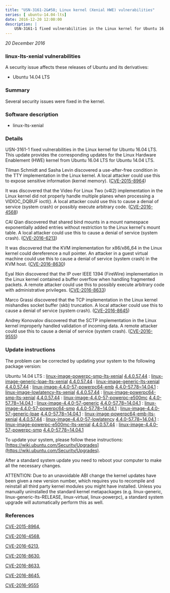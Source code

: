 ```yaml
---
title: "USN-3161-2&#58; Linux kernel (Xenial HWE) vulnerabilities"
series: [ ubuntu-14.04-lts]
date: 2016-12-20 12:00:00
description: |
    USN-3161-1 fixed vulnerabilities in the Linux kernel for Ubuntu 16.04 LTS. This update provides the corresponding updates for the Linux Hardware Enablement (HWE) kernel from Ubuntu 16.04 LTS for Ubuntu 14.04 LTS.
--- 
```

 
 

*20 December 2016*

### linux-lts-xenial vulnerabilities

A security issue affects these releases of Ubuntu and its derivatives:

* Ubuntu 14.04 LTS

### Summary

Several security issues were fixed in the kernel. 

### Software description

* linux-lts-xenial 

### Details

USN-3161-1 fixed vulnerabilities in the Linux kernel for Ubuntu 16.04 LTS. This update provides the corresponding updates for the Linux Hardware Enablement (HWE) kernel from Ubuntu 16.04 LTS for Ubuntu 14.04 LTS.

Tilman Schmidt and Sasha Levin discovered a use-after-free condition in the TTY implementation in the Linux kernel. A local attacker could use this to expose sensitive information (kernel memory). ([CVE-2015-8964](http://people.ubuntu.com/~ubuntu-security/cve/CVE-2015-8964))

It was discovered that the Video For Linux Two (v4l2) implementation in the Linux kernel did not properly handle multiple planes when processing a VIDIOC_DQBUF ioctl(). A local attacker could use this to cause a denial of service (system crash) or possibly execute arbitrary code. ([CVE-2016-4568](http://people.ubuntu.com/~ubuntu-security/cve/CVE-2016-4568))

CAI Qian discovered that shared bind mounts in a mount namespace exponentially added entries without restriction to the Linux kernel&#39;s mount table. A local attacker could use this to cause a denial of service (system crash). ([CVE-2016-6213](http://people.ubuntu.com/~ubuntu-security/cve/CVE-2016-6213))

It was discovered that the KVM implementation for x86/x86_64 in the Linux kernel could dereference a null pointer. An attacker in a guest virtual machine could use this to cause a denial of service (system crash) in the KVM host. ([CVE-2016-8630](http://people.ubuntu.com/~ubuntu-security/cve/CVE-2016-8630))

Eyal Itkin discovered that the IP over IEEE 1394 (FireWire) implementation in the Linux kernel contained a buffer overflow when handling fragmented packets. A remote attacker could use this to possibly execute arbitrary code with administrative privileges. ([CVE-2016-8633](http://people.ubuntu.com/~ubuntu-security/cve/CVE-2016-8633))

Marco Grassi discovered that the TCP implementation in the Linux kernel mishandles socket buffer (skb) truncation. A local attacker could use this to cause a denial of service (system crash). ([CVE-2016-8645](http://people.ubuntu.com/~ubuntu-security/cve/CVE-2016-8645))

Andrey Konovalov discovered that the SCTP implementation in the Linux kernel improperly handled validation of incoming data. A remote attacker could use this to cause a denial of service (system crash). ([CVE-2016-9555](http://people.ubuntu.com/~ubuntu-security/cve/CVE-2016-9555)) 

### Update instructions

The problem can be corrected by updating your system to the following package version:

Ubuntu 14.04 LTS
 : [linux-image-powerpc-smp-lts-xenial](https://launchpad.net/ubuntu/+source/linux-lts-xenial) <span> [4.4.0.57.44](https://launchpad.net/ubuntu/+source/linux-lts-xenial/4.4.0-57.78~14.04.1) </span> 
 : [linux-image-generic-lpae-lts-xenial](https://launchpad.net/ubuntu/+source/linux-lts-xenial) <span> [4.4.0.57.44](https://launchpad.net/ubuntu/+source/linux-lts-xenial/4.4.0-57.78~14.04.1) </span> 
 : [linux-image-generic-lts-xenial](https://launchpad.net/ubuntu/+source/linux-lts-xenial) <span> [4.4.0.57.44](https://launchpad.net/ubuntu/+source/linux-lts-xenial/4.4.0-57.78~14.04.1) </span> 
 : [linux-image-4.4.0-57-powerpc64-emb](https://launchpad.net/ubuntu/+source/linux-lts-xenial) <span> [4.4.0-57.78~14.04.1](https://launchpad.net/ubuntu/+source/linux-lts-xenial/4.4.0-57.78~14.04.1) </span> 
 : [linux-image-lowlatency-lts-xenial](https://launchpad.net/ubuntu/+source/linux-lts-xenial) <span> [4.4.0.57.44](https://launchpad.net/ubuntu/+source/linux-lts-xenial/4.4.0-57.78~14.04.1) </span> 
 : [linux-image-powerpc64-smp-lts-xenial](https://launchpad.net/ubuntu/+source/linux-lts-xenial) <span> [4.4.0.57.44](https://launchpad.net/ubuntu/+source/linux-lts-xenial/4.4.0-57.78~14.04.1) </span> 
 : [linux-image-4.4.0-57-powerpc-e500mc](https://launchpad.net/ubuntu/+source/linux-lts-xenial) <span> [4.4.0-57.78~14.04.1](https://launchpad.net/ubuntu/+source/linux-lts-xenial/4.4.0-57.78~14.04.1) </span> 
 : [linux-image-4.4.0-57-generic](https://launchpad.net/ubuntu/+source/linux-lts-xenial) <span> [4.4.0-57.78~14.04.1](https://launchpad.net/ubuntu/+source/linux-lts-xenial/4.4.0-57.78~14.04.1) </span> 
 : [linux-image-4.4.0-57-powerpc64-smp](https://launchpad.net/ubuntu/+source/linux-lts-xenial) <span> [4.4.0-57.78~14.04.1](https://launchpad.net/ubuntu/+source/linux-lts-xenial/4.4.0-57.78~14.04.1) </span> 
 : [linux-image-4.4.0-57-generic-lpae](https://launchpad.net/ubuntu/+source/linux-lts-xenial) <span> [4.4.0-57.78~14.04.1](https://launchpad.net/ubuntu/+source/linux-lts-xenial/4.4.0-57.78~14.04.1) </span> 
 : [linux-image-powerpc64-emb-lts-xenial](https://launchpad.net/ubuntu/+source/linux-lts-xenial) <span> [4.4.0.57.44](https://launchpad.net/ubuntu/+source/linux-lts-xenial/4.4.0-57.78~14.04.1) </span> 
 : [linux-image-4.4.0-57-lowlatency](https://launchpad.net/ubuntu/+source/linux-lts-xenial) <span> [4.4.0-57.78~14.04.1](https://launchpad.net/ubuntu/+source/linux-lts-xenial/4.4.0-57.78~14.04.1) </span> 
 : [linux-image-powerpc-e500mc-lts-xenial](https://launchpad.net/ubuntu/+source/linux-lts-xenial) <span> [4.4.0.57.44](https://launchpad.net/ubuntu/+source/linux-lts-xenial/4.4.0-57.78~14.04.1) </span> 
 : [linux-image-4.4.0-57-powerpc-smp](https://launchpad.net/ubuntu/+source/linux-lts-xenial) <span> [4.4.0-57.78~14.04.1](https://launchpad.net/ubuntu/+source/linux-lts-xenial/4.4.0-57.78~14.04.1) </span> 

To update your system, please follow these instructions: [https://wiki.ubuntu.com/Security/Upgrades](https://wiki.ubuntu.com/Security/Upgrades).

After a standard system update you need to reboot your computer to make all the necessary changes.

ATTENTION: Due to an unavoidable ABI change the kernel updates have been given a new version number, which requires you to recompile and reinstall all third party kernel modules you might have installed. Unless you manually uninstalled the standard kernel metapackages (e.g. linux-generic, linux-generic-lts-RELEASE, linux-virtual, linux-powerpc), a standard system upgrade will automatically perform this as well. 

### References

 
 [CVE-2015-8964](http://people.ubuntu.com/~ubuntu-security/cve/CVE-2015-8964), 

 [CVE-2016-4568](http://people.ubuntu.com/~ubuntu-security/cve/CVE-2016-4568), 

 [CVE-2016-6213](http://people.ubuntu.com/~ubuntu-security/cve/CVE-2016-6213), 

 [CVE-2016-8630](http://people.ubuntu.com/~ubuntu-security/cve/CVE-2016-8630), 

 [CVE-2016-8633](http://people.ubuntu.com/~ubuntu-security/cve/CVE-2016-8633), 

 [CVE-2016-8645](http://people.ubuntu.com/~ubuntu-security/cve/CVE-2016-8645), 

 [CVE-2016-9555](http://people.ubuntu.com/~ubuntu-security/cve/CVE-2016-9555)
 

